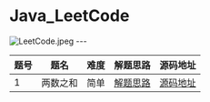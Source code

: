 # Java_LeetCode
<img widtd =100% src="https://i.loli.net/2019/07/21/5d34224a7393552890.jpeg" alt="LeetCode.jpeg" title="LeetCode.jpeg" />
---

题号 | 题名 | 难度 | 解题思路 | 源码地址
---|--- | --- |---|---
1  | 两数之和 |简单|  [解题思路](https://note.youdao.com/)|[源码地址](https://note.youdao.com/)

